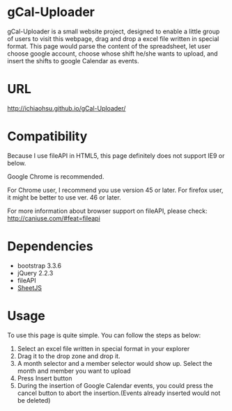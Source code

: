 # gCal-Uploader

gCal-Uploader is a small website project, designed to enable a little group of users
 to visit this webpage, drag and drop a excel file written in special format. This
 page would parse the content of the spreadsheet, let user choose google account,
 choose whose shift he/she wants to upload, and insert the shifts to google Calendar
 as events.

# URL

http://ichiaohsu.github.io/gCal-Uploader/

# Compatibility

Because I use fileAPI in HTML5, this page definitely does not support IE9 or below.

Google Chrome is recommended.

For Chrome user, I recommend you use version 45 or later.
For firefox user, it might be better to use ver. 46 or later.

For more information about browser support on fileAPI, please check:
http://caniuse.com/#feat=fileapi

# Dependencies

- bootstrap 3.3.6
- jQuery 2.2.3
- fileAPI
- [SheetJS](https://github.com/SheetJS/js-xlsx)

# Usage

To use this page is quite simple. You can follow the steps as below:

1. Select an excel file written in special format in your explorer
2. Drag it to the drop zone and drop it.
3. A month selector and a member selector would show up. Select the month and member you want to upload
4. Press Insert button
5. During the insertion of Google Calendar events, you could press the cancel button to abort the insertion.(Events already inserted would not be deleted)
